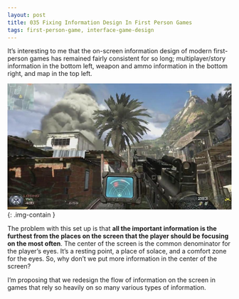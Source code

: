 ```yaml
---
layout: post
title: 035 Fixing Information Design In First Person Games
tags: first-person-game, interface-game-design
---
```

It’s interesting to me that the on-screen information design of modern first-person games has remained  fairly consistent for so long; multiplayer/story information in the bottom left, weapon and ammo information in the bottom right, and map in the top left.

![informationdesign](/img/games/035_Fixing_Information_Design_In_First_Person_Games.jpg "Information Design"){: .img-contain }

The problem with this set up is that **all the important information is the furthest from the places on the screen that the player should be focusing on the most often**.  The center of the screen is the common denominator for the player’s eyes.  It’s a resting point, a place of solace, and a comfort zone for the eyes.  So, why don’t we put more information in the center of the screen?

I’m proposing that we redesign the flow of information on the screen in games that rely so heavily on so many various types of information.
